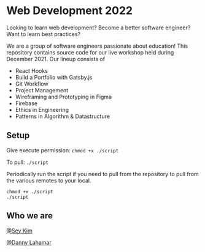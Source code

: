 # Web Development 2022

Looking to learn web development? Become a better software engineer? Want to learn best practices?

We are a group of software engineers passionate about education! This repository contains source code for our live workshop held during December 2021. Our lineup consists of

- React Hooks
- Build a Portfolio with Gatsby.js
- Git Workflow
- Project Management
- Wireframing and Prototyping in Figma
- Firebase
- Ethics in Engineering
- Patterns in Algorithm & Datastructure

## Setup

Give execute permission: `chmod +x ./script`

To pull: `./script`

Periodically run the script if you need to pull from the repository to pull from the various remotes to your local.

```
chmod +x ./script
./script
```

## Who we are

[@Sey Kim](www.linkedin.com/in/sey-kim)

[@Danny Lahamar](www.linkedin.com/in/daniellahamar)
